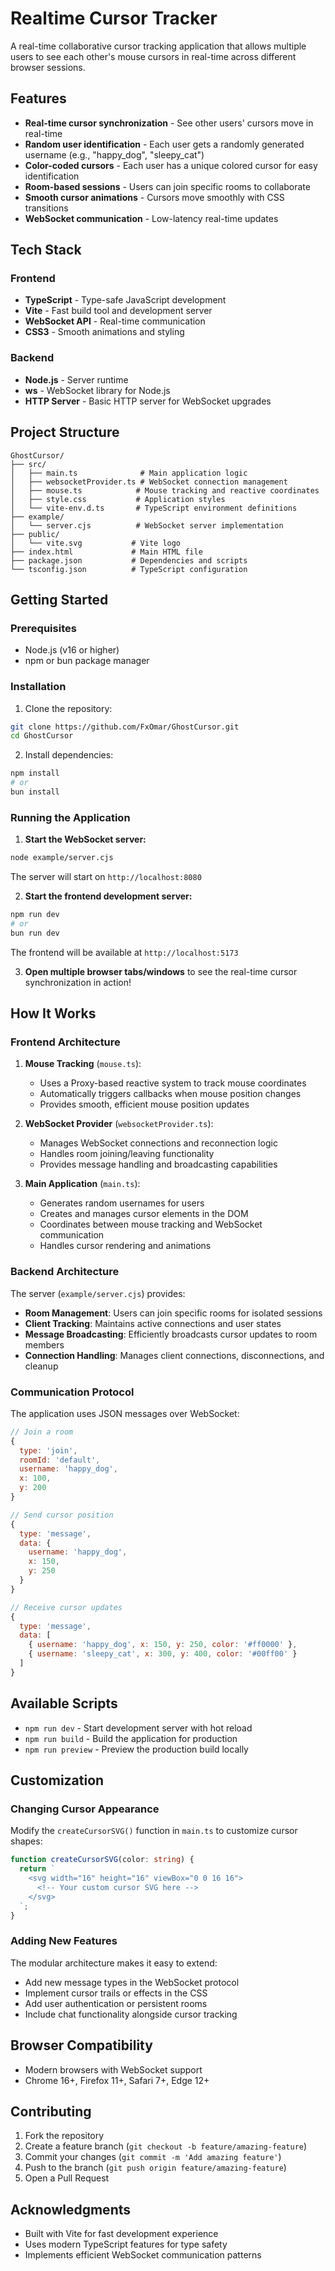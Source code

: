 # Realtime Cursor Tracker

A real-time collaborative cursor tracking application that allows multiple users to see each other's mouse cursors in real-time across different browser sessions.

## Features

- **Real-time cursor synchronization** - See other users' cursors move in real-time
- **Random user identification** - Each user gets a randomly generated username (e.g., "happy_dog", "sleepy_cat")
- **Color-coded cursors** - Each user has a unique colored cursor for easy identification
- **Room-based sessions** - Users can join specific rooms to collaborate
- **Smooth cursor animations** - Cursors move smoothly with CSS transitions
- **WebSocket communication** - Low-latency real-time updates

## Tech Stack

### Frontend

- **TypeScript** - Type-safe JavaScript development
- **Vite** - Fast build tool and development server
- **WebSocket API** - Real-time communication
- **CSS3** - Smooth animations and styling

### Backend

- **Node.js** - Server runtime
- **ws** - WebSocket library for Node.js
- **HTTP Server** - Basic HTTP server for WebSocket upgrades

## Project Structure

```
GhostCursor/
├── src/
│   ├── main.ts              # Main application logic
│   ├── websocketProvider.ts # WebSocket connection management
│   ├── mouse.ts            # Mouse tracking and reactive coordinates
│   ├── style.css           # Application styles
│   └── vite-env.d.ts       # TypeScript environment definitions
├── example/
│   └── server.cjs          # WebSocket server implementation
├── public/
│   └── vite.svg           # Vite logo
├── index.html             # Main HTML file
├── package.json           # Dependencies and scripts
└── tsconfig.json          # TypeScript configuration
```

## Getting Started

### Prerequisites

- Node.js (v16 or higher)
- npm or bun package manager

### Installation

1. Clone the repository:

```bash
git clone https://github.com/FxOmar/GhostCursor.git
cd GhostCursor
```

2. Install dependencies:

```bash
npm install
# or
bun install
```

### Running the Application

1. **Start the WebSocket server:**

```bash
node example/server.cjs
```

The server will start on `http://localhost:8080`

2. **Start the frontend development server:**

```bash
npm run dev
# or
bun run dev
```

The frontend will be available at `http://localhost:5173`

3. **Open multiple browser tabs/windows** to see the real-time cursor synchronization in action!

## How It Works

### Frontend Architecture

1. **Mouse Tracking** (`mouse.ts`):

   - Uses a Proxy-based reactive system to track mouse coordinates
   - Automatically triggers callbacks when mouse position changes
   - Provides smooth, efficient mouse position updates

2. **WebSocket Provider** (`websocketProvider.ts`):

   - Manages WebSocket connections and reconnection logic
   - Handles room joining/leaving functionality
   - Provides message handling and broadcasting capabilities

3. **Main Application** (`main.ts`):
   - Generates random usernames for users
   - Creates and manages cursor elements in the DOM
   - Coordinates between mouse tracking and WebSocket communication
   - Handles cursor rendering and animations

### Backend Architecture

The server (`example/server.cjs`) provides:

- **Room Management**: Users can join specific rooms for isolated sessions
- **Client Tracking**: Maintains active connections and user states
- **Message Broadcasting**: Efficiently broadcasts cursor updates to room members
- **Connection Handling**: Manages client connections, disconnections, and cleanup

### Communication Protocol

The application uses JSON messages over WebSocket:

```javascript
// Join a room
{
  type: 'join',
  roomId: 'default',
  username: 'happy_dog',
  x: 100,
  y: 200
}

// Send cursor position
{
  type: 'message',
  data: {
    username: 'happy_dog',
    x: 150,
    y: 250
  }
}

// Receive cursor updates
{
  type: 'message',
  data: [
    { username: 'happy_dog', x: 150, y: 250, color: '#ff0000' },
    { username: 'sleepy_cat', x: 300, y: 400, color: '#00ff00' }
  ]
}
```

## Available Scripts

- `npm run dev` - Start development server with hot reload
- `npm run build` - Build the application for production
- `npm run preview` - Preview the production build locally

## Customization

### Changing Cursor Appearance

Modify the `createCursorSVG()` function in `main.ts` to customize cursor shapes:

```typescript
function createCursorSVG(color: string) {
  return `
    <svg width="16" height="16" viewBox="0 0 16 16">
      <!-- Your custom cursor SVG here -->
    </svg>
  `;
}
```

### Adding New Features

The modular architecture makes it easy to extend:

- Add new message types in the WebSocket protocol
- Implement cursor trails or effects in the CSS
- Add user authentication or persistent rooms
- Include chat functionality alongside cursor tracking

## Browser Compatibility

- Modern browsers with WebSocket support
- Chrome 16+, Firefox 11+, Safari 7+, Edge 12+

## Contributing

1. Fork the repository
2. Create a feature branch (`git checkout -b feature/amazing-feature`)
3. Commit your changes (`git commit -m 'Add amazing feature'`)
4. Push to the branch (`git push origin feature/amazing-feature`)
5. Open a Pull Request

## Acknowledgments

- Built with Vite for fast development experience
- Uses modern TypeScript features for type safety
- Implements efficient WebSocket communication patterns
